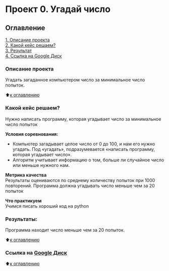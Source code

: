 # Проект 0. Угадай число

<a id = '0'></a>
## Оглавление  
<a href ="#1">1. Описание проекта</a><br>
<a href ="#2">2. Какой кейс решаем?</a><br>
<a href ="#3">3. Результат</a><br>
<a href ="#4">4. Ссылка на Google Диск</a><br> 


### Описание проекта    
<a id = '1'></a>
Угадать загаданное компьютером число за минимальное число попыток.

:arrow_up:<a href ="#0">к оглавлению</a>

### Какой кейс решаем?    
<a id = '2'></a> 
Нужно написать программу, которая угадывает число за минимальное число попыток

**Условия соревнования:**  
- Компьютер загадывает целое число от 0 до 100, и нам его нужно угадать. Под «угадать», подразумевается «написать программу, которая угадывает число».
- Алгоритм учитывает информацию о том, больше ли случайное число или меньше нужного нам.

**Метрика качества**     
Результаты оцениваются по среднему количеству попыток при 1000 повторений. 
Программа должна угадывать число меньше чем за 20 попыток

**Что практикуем**     
Учимся писать хороший код на python


### Результаты:  
<a id = '3'></a> 
Программа находит число меньше чем за 20 попыток. 

:arrow_up:<a href ="#0">к оглавлению</a> 


### Ссылка на [Google Диск](https://colab.research.google.com/drive/1h3Kh7TsqU8PVMZTWUGC9nGEUzdzThiBs?usp=sharing)  
<a id = '4'></a> 

:arrow_up:<a href ="#0">к оглавлению</a>